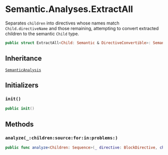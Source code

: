 # Semantic.Analyses.ExtractAll

Separates `children` into directives whose names match `Child.directiveName` and those remaining, attempting to convert extracted children to the semantic `Child` type.

``` swift
public struct ExtractAll<Child: Semantic & DirectiveConvertible>: SemanticAnalysis 
```

## Inheritance

[`SemanticAnalysis`](/SemanticAnalysis)

## Initializers

### `init()`

``` swift
public init() 
```

## Methods

### `analyze(_:children:source:for:in:problems:)`

``` swift
public func analyze<Children: Sequence>(_ directive: BlockDirective, children: Children, source: URL?, for bundle: DocumentationBundle, in context: DocumentationContext, problems: inout [Problem]) -> ([Child], remainder: MarkupContainer) where Children.Element == Markup 
```

